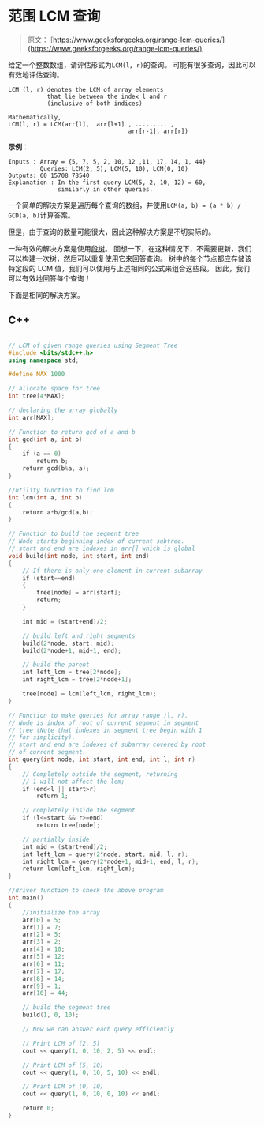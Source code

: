 # 范围 LCM 查询

> 原文： [https://www.geeksforgeeks.org/range-lcm-queries/](https://www.geeksforgeeks.org/range-lcm-queries/)

给定一个整数数组，请评估形式为`LCM(l, r)`的查询。 可能有很多查询，因此可以有效地评估查询。

```
LCM (l, r) denotes the LCM of array elements
           that lie between the index l and r
           (inclusive of both indices) 

Mathematically, 
LCM(l, r) = LCM(arr[l],  arr[l+1] , ......... ,
                                  arr[r-1], arr[r])

```

**示例**：

```
Inputs : Array = {5, 7, 5, 2, 10, 12 ,11, 17, 14, 1, 44}
         Queries: LCM(2, 5), LCM(5, 10), LCM(0, 10)
Outputs: 60 15708 78540
Explanation : In the first query LCM(5, 2, 10, 12) = 60, 
              similarly in other queries.

```



一个简单的解决方案是遍历每个查询的数组，并使用`LCM(a, b) = (a * b) / GCD(a, b)`计算答案。

但是，由于查询的数量可能很大，因此这种解决方案是不切实际的。

一种有效的解决方案是使用[段树](https://www.geeksforgeeks.org/segment-tree-set-1-sum-of-given-range/)。 回想一下，在这种情况下，不需要更新，我们可以构建一次树，然后可以重复使用它来回答查询。 树中的每个节点都应存储该特定段的 LCM 值，我们可以使用与上述相同的公式来组合这些段。 因此，我们可以有效地回答每个查询！

下面是相同的解决方案。

## C++ 

```cpp

// LCM of given range queries using Segment Tree 
#include <bits/stdc++.h> 
using namespace std; 

#define MAX 1000 

// allocate space for tree 
int tree[4*MAX]; 

// declaring the array globally 
int arr[MAX]; 

// Function to return gcd of a and b 
int gcd(int a, int b) 
{ 
    if (a == 0) 
        return b; 
    return gcd(b%a, a); 
} 

//utility function to find lcm 
int lcm(int a, int b) 
{ 
    return a*b/gcd(a,b); 
} 

// Function to build the segment tree 
// Node starts beginning index of current subtree. 
// start and end are indexes in arr[] which is global 
void build(int node, int start, int end) 
{ 
    // If there is only one element in current subarray 
    if (start==end) 
    { 
        tree[node] = arr[start]; 
        return; 
    } 

    int mid = (start+end)/2; 

    // build left and right segments 
    build(2*node, start, mid); 
    build(2*node+1, mid+1, end); 

    // build the parent 
    int left_lcm = tree[2*node]; 
    int right_lcm = tree[2*node+1]; 

    tree[node] = lcm(left_lcm, right_lcm); 
} 

// Function to make queries for array range )l, r). 
// Node is index of root of current segment in segment 
// tree (Note that indexes in segment tree begin with 1 
// for simplicity). 
// start and end are indexes of subarray covered by root 
// of current segment. 
int query(int node, int start, int end, int l, int r) 
{ 
    // Completely outside the segment, returning 
    // 1 will not affect the lcm; 
    if (end<l || start>r) 
        return 1; 

    // completely inside the segment 
    if (l<=start && r>=end) 
        return tree[node]; 

    // partially inside 
    int mid = (start+end)/2; 
    int left_lcm = query(2*node, start, mid, l, r); 
    int right_lcm = query(2*node+1, mid+1, end, l, r); 
    return lcm(left_lcm, right_lcm); 
} 

//driver function to check the above program 
int main() 
{ 
    //initialize the array 
    arr[0] = 5; 
    arr[1] = 7; 
    arr[2] = 5; 
    arr[3] = 2; 
    arr[4] = 10; 
    arr[5] = 12; 
    arr[6] = 11; 
    arr[7] = 17; 
    arr[8] = 14; 
    arr[9] = 1; 
    arr[10] = 44; 

    // build the segment tree 
    build(1, 0, 10); 

    // Now we can answer each query efficiently 

    // Print LCM of (2, 5) 
    cout << query(1, 0, 10, 2, 5) << endl; 

    // Print LCM of (5, 10) 
    cout << query(1, 0, 10, 5, 10) << endl; 

    // Print LCM of (0, 10) 
    cout << query(1, 0, 10, 0, 10) << endl; 

    return 0; 
} 

```